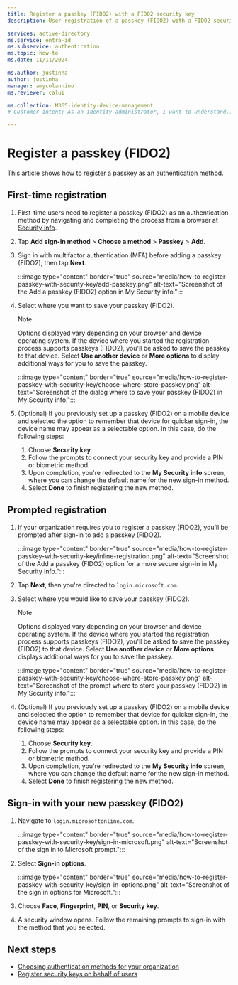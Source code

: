 ```yaml
---
title: Register a passkey (FIDO2) with a FIDO2 security key
description: User registration of a passkey (FIDO2) with a FIDO2 security key.

services: active-directory
ms.service: entra-id 
ms.subservice: authentication
ms.topic: how-to
ms.date: 11/11/2024

ms.author: justinha
author: justinha
manager: amycolannino
ms.reviewer: calui

ms.collection: M365-identity-device-management
# Customer intent: As an identity administrator, I want to understand... 

---
```

# Register a passkey (FIDO2)

This article shows how to register a passkey as an authentication method. 

## First-time registration

1. First-time users need to register a passkey (FIDO2) as an authentication method by navigating and completing the process from a browser at [Security info](https://mysignins.microsoft.com/security-info).
1. Tap **Add sign-in method** > **Choose a method** > **Passkey** > **Add**.
1. Sign in with multifactor authentication (MFA) before adding a passkey (FIDO2), then tap **Next**.

   :::image type="content" border="true" source="media/how-to-register-passkey-with-security-key/add-passkey.png" alt-text="Screenshot of the Add a passkey (FIDO2) option in My Security info.":::

1. Select where you want to save your passkey (FIDO2). 

   > [!NOTE]
   > Options displayed vary depending on your browser and device operating system. If the device where you started the registration process supports passkeys (FIDO2), you'll be asked to save the passkey to that device. Select **Use another device** or **More options** to display additional ways for you to save the passkey. 

   :::image type="content" border="true" source="media/how-to-register-passkey-with-security-key/choose-where-store-passkey.png" alt-text="Screenshot of the dialog where to save your passkey (FIDO2) in My Security info.":::

1. (Optional) If you previously set up a passkey (FIDO2) on a mobile device and selected the option to remember that device for quicker sign-in, the device name may appear as a selectable option. In this case, do the following steps: 

   1. Choose **Security key**.
   1. Follow the prompts to connect your security key and provide a PIN or biometric method. 
   1. Upon completion, you're redirected to the **My Security info** screen, where you can change the default name for the new sign-in method. 
   1. Select **Done** to finish registering the new method.

## Prompted registration

1. If your organization requires you to register a passkey (FIDO2), you’ll be prompted after sign-in to add a passkey (FIDO2).

   :::image type="content" border="true" source="media/how-to-register-passkey-with-security-key/inline-registration.png" alt-text="Screenshot of the Add a passkey (FIDO2) option for a more secure sign-in in My Security info.":::

1. Tap **Next**, then you're directed to `login.microsoft.com`. 
1. Select where you would like to save your passkey (FIDO2).

   > [!NOTE]
   > Options displayed vary depending on your browser and device operating system. If the device where you started the registration process supports passkeys (FIDO2), you'll be asked to save the passkey (FIDO2) to that device. Select **Use another device** or **More options** displays additional ways for you to save the passkey. 

   :::image type="content" border="true" source="media/how-to-register-passkey-with-security-key/choose-where-store-passkey.png" alt-text="Screenshot of the prompt where to store your passkey (FIDO2) in My Security info.":::

1. (Optional) If you previously set up a passkey (FIDO2) on a mobile device and selected the option to remember that device for quicker sign-in, the device name may appear as a selectable option. In this case, do the following steps: 

   1. Choose **Security key**.
   1. Follow the prompts to connect your security key and provide a PIN or biometric method. 
   1. Upon completion, you're redirected to the **My Security info** screen, where you can change the default name for the new sign-in method. 
   1. Select **Done** to finish registering the new method.

## Sign-in with your new passkey (FIDO2)

1. Navigate to `login.microsoftonline.com`.

   :::image type="content" border="true" source="media/how-to-register-passkey-with-security-key/sign-in-microsoft.png" alt-text="Screenshot of the sign in to Microsoft prompt.":::

1. Select **Sign-in options**.

   :::image type="content" border="true" source="media/how-to-register-passkey-with-security-key/sign-in-options.png" alt-text="Screenshot of the sign in options for Microsoft.":::

1. Choose **Face**, **Fingerprint**, **PIN**, or **Security key**.
1. A security window opens. Follow the remaining prompts to sign-in with the method that you selected. 

## Next steps

- [Choosing authentication methods for your organization](concept-authentication-methods.md)
- [Register security keys on behalf of users](how-to-enable-passkey-fido2.md)


